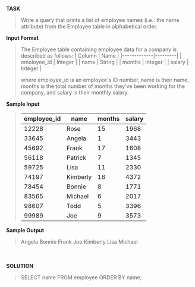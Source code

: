 [comment]: <> (Written: 24-Mar-2020)

<b>TASK</b>
> Write a query that prints a list of employee names (i.e.: the name attribute) from the Employee table in alphabetical order.

<b>Input Format</b>
> The Employee table containing employee data for a company is described as follows:
> | Column      | Name    |
> |-------------|---------|
> | emoloyee_id | Integer |
> | name        | String  |
> | months      | Integer |
> | salary      | Integer |
> 
> where employee_id is an employee's ID number, name is their name, months is the total number of months they've been working for the company, and salary is their monthly salary.

<b>Sample Input</b>
> | employee_id | name     | months | salary |
> |-------------|----------|--------|--------|
> | 12228       | Rose     | 15     | 1968   |
> | 33645       | Angela   | 1      | 3443   |
> | 45692       | Frank    | 17     | 1608   |
> | 56118       | Patrick  | 7      | 1345   |
> | 59725       | Lisa     | 11     | 2330   |
> | 74197       | Kimberly | 16     | 4372   |
> | 78454       | Bonnie   | 8      | 1771   |
> | 83565       | Michael  | 6      | 2017   |
> | 98607       | Todd     | 5      | 3396   |
> | 99989       | Joe      | 9      | 3573   |

<b>Sample Output</b>
> Angela
> Bonnie
> Frank
> Joe
> Kimberly
> Lisa
> Michael

<br><br>
<b>SOLUTION</b>
> SELECT name FROM employee ORDER BY name;

